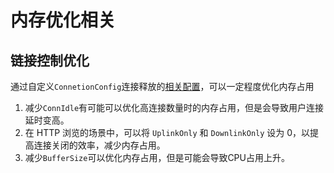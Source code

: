 # 内存优化相关

## 链接控制优化

通过自定义`ConnetionConfig`连接释放的[相关配置](../xrayr-pei-zhi-wen-jian-shuo-ming/config.md#lian-jie-kong-zhi)，可以一定程度优化内存占用

1. 减少`ConnIdle`有可能可以优化高连接数量时的内存占用，但是会导致用户连接延时变高。
2. 在 HTTP 浏览的场景中，可以将 `UplinkOnly` 和 `DownlinkOnly` 设为 0，以提高连接关闭的效率，减少内存占用。
3. 减少`BufferSize`可以优化内存占用，但是可能会导致CPU占用上升。
